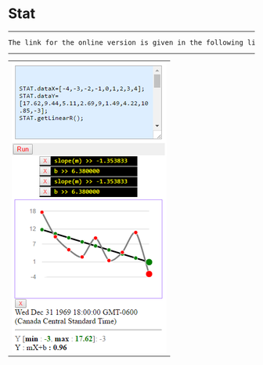 # Stat
<hr>
<pre>The link for the online version is given in the following link: <a href="http://homepage.usask.ca/~rao519/javaScript/stat/" target="_new" >Stat</a></pre>
<hr>
<table align="center" ><tr><td><a href="http://homepage.usask.ca/~rao519/javaScript/stat/" target="_new" ><img   src="stat.PNG"></a> 
</td></tr></table>


